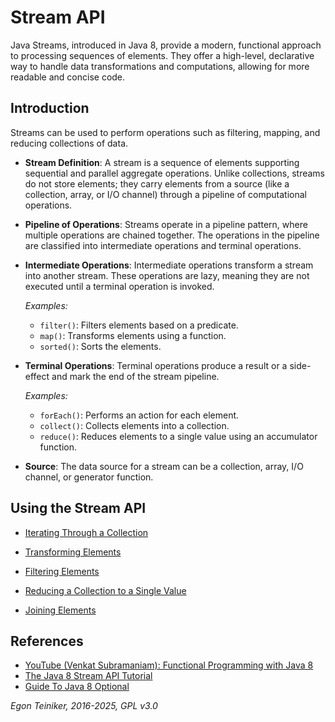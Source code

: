 # Stream API

Java Streams, introduced in Java 8, provide a modern, functional approach to 
processing sequences of elements. They offer a high-level, declarative way to 
handle data transformations and computations, allowing for more readable and 
concise code. 

## Introduction 

Streams can be used to perform operations such as filtering, mapping, and reducing 
collections of data.

* **Stream Definition**:
    A stream is a sequence of elements supporting sequential and parallel aggregate 
    operations. Unlike collections, streams do not store elements; they carry elements 
    from a source (like a collection, array, or I/O channel) through a pipeline of 
    computational operations.

* **Pipeline of Operations**:
    Streams operate in a pipeline pattern, where multiple operations are chained 
    together. The operations in the pipeline are classified into intermediate 
    operations and terminal operations.

* **Intermediate Operations**:
    Intermediate operations transform a stream into another stream. These operations 
    are lazy, meaning they are not executed until a terminal operation is invoked. 

    _Examples:_
    * `filter()`: Filters elements based on a predicate.
    * `map()`: Transforms elements using a function.
    * `sorted()`: Sorts the elements.

* **Terminal Operations**:
    Terminal operations produce a result or a side-effect and mark the end of the 
    stream pipeline. 
    
    _Examples:_
    * `forEach()`: Performs an action for each element.
    * `collect()`: Collects elements into a collection.
    * `reduce()`: Reduces elements to a single value using an accumulator function.    

* **Source**:
    The data source for a stream can be a collection, array, I/O channel, or generator 
    function.


## Using the Stream API

* [Iterating Through a Collection](iterating/)

* [Transforming Elements](transforming/)

* [Filtering Elements](filtering/)

* [Reducing a Collection to a Single Value](reducing/)

* [Joining Elements](joining/)


## References
* [YouTube (Venkat Subramaniam): Functional Programming with Java 8](https://youtu.be/15X0qFtBqiQ)
* [The Java 8 Stream API Tutorial](https://www.baeldung.com/java-8-streams)
* [Guide To Java 8 Optional](https://www.baeldung.com/java-optional)

*Egon Teiniker, 2016-2025, GPL v3.0*